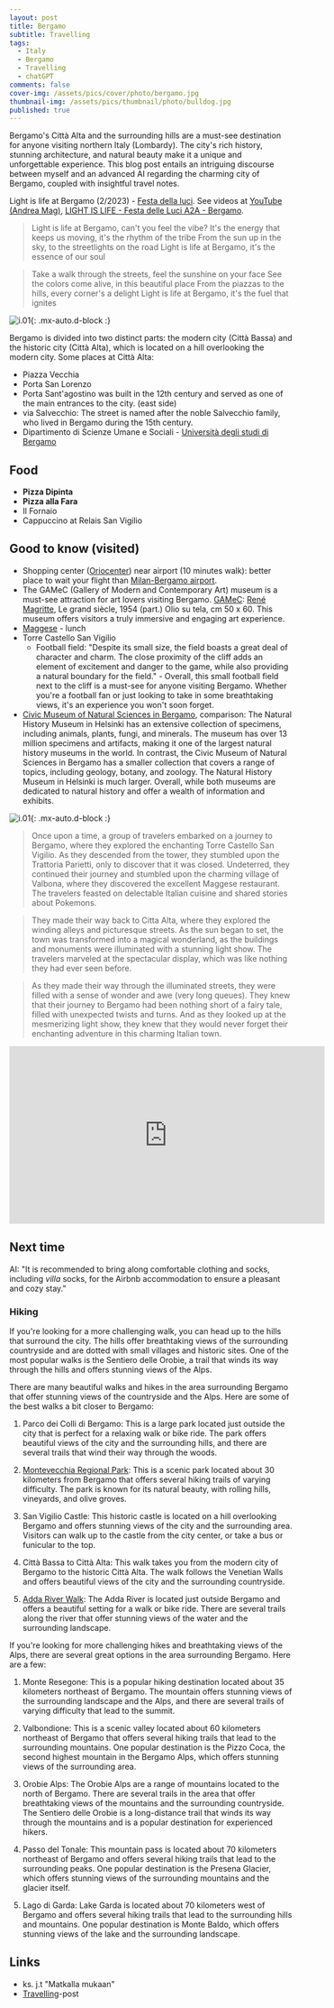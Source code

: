 ```yaml
---
layout: post
title: Bergamo
subtitle: Travelling
tags:
  - Italy
  - Bergamo
  - Travelling
  - chatGPT
comments: false
cover-img: /assets/pics/cover/photo/bergamo.jpg
thumbnail-img: /assets/pics/thumbnail/photo/bulldog.jpg
published: true
---
```


Bergamo's Città Alta and the surrounding hills are a must-see destination for anyone visiting northern Italy (Lombardy). The city's rich history, stunning architecture, and natural beauty make it a unique and unforgettable experience. This blog post entails an intriguing discourse between myself and an advanced AI regarding the charming city of Bergamo, coupled with insightful travel notes.

Light is life at Bergamo (2/2023) - [Festa della luci](https://bergamobrescia2023.it/en/eventi/festa-delle-luci/). See videos at [YouTube (Andrea Mag)](https://youtu.be/N5rH4igmd90), [LIGHT IS LIFE - Festa delle Luci A2A - Bergamo](https://www.youtube.com/watch?v=57KF1-xtuJs).

> Light is life at Bergamo, can't you feel the vibe?
It's the energy that keeps us moving, it's the rhythm of the tribe
From the sun up in the sky, to the streetlights on the road
Light is life at Bergamo, it's the essence of our soul

> Take a walk through the streets, feel the sunshine on your face
See the colors come alive, in this beautiful place
From the piazzas to the hills, every corner's a delight
Light is life at Bergamo, it's the fuel that ignites


![i.01](/assets/pics/page/travelling/italy/piazza-vecchia.jpg){: .mx-auto.d-block :}

Bergamo is divided into two distinct parts: the modern city (Città Bassa) and the historic city (Città Alta), which is located on a hill overlooking the modern city. Some places at Città Alta:

- Piazza Vecchia
- Porta San Lorenzo
- Porta Sant'agostino was built in the 12th century and served as one of the main entrances to the city. (east side)
- via Salvecchio: The street is named after the noble Salvecchio family, who lived in Bergamo during the 15th century. 
- Dipartimento di Scienze Umane e Sociali - [Università degli studi di Bergamo](https://servizibibliotecari.unibg.it/en)

## Food

- **Pizza Dipinta**
- **Pizza alla Fara**
- Il Fornaio
- Cappuccino at Relais San Vigilio


## Good to know (visited)

- Shopping center ([Oriocenter](https://goo.gl/maps/iHnM7GF4zzo42nHU9)) near airport (10 minutes walk): better place to wait your flight than [Milan-Bergamo airport](https://www.milanbergamoairport.it/).
- The GAMeC (Gallery of Modern and Contemporary Art) museum is a must-see attraction for art lovers visiting Bergamo. [GAMeC](http://www.gamec.it/): [René Magritte](http://www.gamec.it/salto-nel-vuoto/), Le grand siècle, 1954 (part.) Olio su tela, cm 50 x 60. This museum offers visitors a truly immersive and engaging art experience.
- [Maggese](http://www.maggeseristorante.it/) - lunch
- Torre Castello San Vigilio
  - Football field: "Despite its small size, the field boasts a great deal of character and charm. The close proximity of the cliff adds an element of excitement and danger to the game, while also providing a natural boundary for the field." - Overall, this small football field next to the cliff is a must-see for anyone visiting Bergamo. Whether you're a football fan or just looking to take in some breathtaking views, it's an experience you won't soon forget. 
- [Civic Museum of Natural Sciences in Bergamo](https://www.visitbergamo.net/en/object-details/120-e--caffi---natural-science-museum/), comparison: The Natural History Museum in Helsinki has an extensive collection of specimens, including animals, plants, fungi, and minerals. The museum has over 13 million specimens and artifacts, making it one of the largest natural history museums in the world. In contrast, the Civic Museum of Natural Sciences in Bergamo has a smaller collection that covers a range of topics, including geology, botany, and zoology. The Natural History Museum in Helsinki is much larger. Overall, while both museums are dedicated to natural history and offer a wealth of information and exhibits.

![i.01](/assets/pics/page/travelling/italy/football.jpg){: .mx-auto.d-block :}

> Once upon a time, a group of travelers embarked on a journey to Bergamo, where they explored the enchanting Torre Castello San Vigilio. As they descended from the tower, they stumbled upon the Trattoria Parietti, only to discover that it was closed. Undeterred, they continued their journey and stumbled upon the charming village of Valbona, where they discovered the excellent Maggese restaurant. The travelers feasted on delectable Italian cuisine and shared stories about Pokemons.

> They made their way back to Citta Alta, where they explored the winding alleys and picturesque streets. As the sun began to set, the town was transformed into a magical wonderland, as the buildings and monuments were illuminated with a stunning light show. The travelers marveled at the spectacular display, which was like nothing they had ever seen before.

> As they made their way through the illuminated streets, they were filled with a sense of wonder and awe (very long queues). They knew that their journey to Bergamo had been nothing short of a fairy tale, filled with unexpected twists and turns. And as they looked up at the mesmerizing light show, they knew that they would never forget their enchanting adventure in this charming Italian town.

<iframe width="560" height="315" src="https://www.youtube.com/embed/92U4C8p5jMQ" title="YouTube video player" frameborder="0" allow="accelerometer; autoplay; clipboard-write; encrypted-media; gyroscope; picture-in-picture; web-share" allowfullscreen></iframe>

## Next time

AI: "It is recommended to bring along comfortable clothing and socks, including *villa* socks, for the Airbnb accommodation to ensure a pleasant and cozy stay."

### Hiking

If you're looking for a more challenging walk, you can head up to the hills that surround the city. The hills offer breathtaking views of the surrounding countryside and are dotted with small villages and historic sites. One of the most popular walks is the Sentiero delle Orobie, a trail that winds its way through the hills and offers stunning views of the Alps.

There are many beautiful walks and hikes in the area surrounding Bergamo that offer stunning views of the countryside and the Alps. Here are some of the best walks a bit closer to Bergamo:

1. Parco dei Colli di Bergamo: This is a large park located just outside the city that is perfect for a relaxing walk or bike ride. The park offers beautiful views of the city and the surrounding hills, and there are several trails that wind their way through the woods.

2. [Montevecchia Regional Park](https://www.lakecomotourism.it/en/portfolio/regional-park-of-montevecchia/): This is a scenic park located about 30 kilometers from Bergamo that offers several hiking trails of varying difficulty. The park is known for its natural beauty, with rolling hills, vineyards, and olive groves.

3. San Vigilio Castle: This historic castle is located on a hill overlooking Bergamo and offers stunning views of the city and the surrounding area. Visitors can walk up to the castle from the city center, or take a bus or funicular to the top.

4. Città Bassa to Città Alta: This walk takes you from the modern city of Bergamo to the historic Città Alta. The walk follows the Venetian Walls and offers beautiful views of the city and the surrounding countryside.

5. [Adda River Walk](https://en.wikipedia.org/wiki/Adda_(river)): The Adda River is located just outside Bergamo and offers a beautiful setting for a walk or bike ride. There are several trails along the river that offer stunning views of the water and the surrounding landscape.

If you're looking for more challenging hikes and breathtaking views of the Alps, there are several great options in the area surrounding Bergamo. Here are a few:

1. Monte Resegone: This is a popular hiking destination located about 35 kilometers northeast of Bergamo. The mountain offers stunning views of the surrounding landscape and the Alps, and there are several trails of varying difficulty that lead to the summit.

2. Valbondione: This is a scenic valley located about 60 kilometers northeast of Bergamo that offers several hiking trails that lead to the surrounding mountains. One popular destination is the Pizzo Coca, the second highest mountain in the Bergamo Alps, which offers stunning views of the surrounding area.

3. Orobie Alps: The Orobie Alps are a range of mountains located to the north of Bergamo. There are several trails in the area that offer breathtaking views of the mountains and the surrounding countryside. The Sentiero delle Orobie is a long-distance trail that winds its way through the mountains and is a popular destination for experienced hikers.

4. Passo del Tonale: This mountain pass is located about 70 kilometers northeast of Bergamo and offers several hiking trails that lead to the surrounding peaks. One popular destination is the Presena Glacier, which offers stunning views of the surrounding mountains and the glacier itself.

5. Lago di Garda: Lake Garda is located about 70 kilometers west of Bergamo and offers several hiking trails that lead to the surrounding hills and mountains. One popular destination is Monte Baldo, which offers stunning views of the lake and the surrounding landscape.

## Links

- ks. j.t "Matkalla mukaan"
- [Travelling](https://talonendm.github.io/2021-03-27-CulturesCountries/)-post